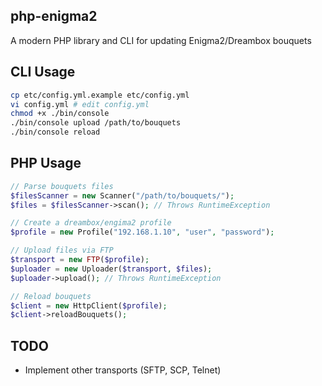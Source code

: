 php-enigma2
---
A modern PHP library and CLI for updating Enigma2/Dreambox bouquets

## CLI Usage
```bash
cp etc/config.yml.example etc/config.yml
vi config.yml # edit config.yml
chmod +x ./bin/console
./bin/console upload /path/to/bouquets
./bin/console reload
```

## PHP Usage
```php
// Parse bouquets files
$filesScanner = new Scanner("/path/to/bouquets/");
$files = $filesScanner->scan(); // Throws RuntimeException

// Create a dreambox/engima2 profile
$profile = new Profile("192.168.1.10", "user", "password");

// Upload files via FTP
$transport = new FTP($profile);
$uploader = new Uploader($transport, $files);
$uploader->upload(); // Throws RuntimeException

// Reload bouquets
$client = new HttpClient($profile);
$client->reloadBouquets();
```

## TODO
- Implement other transports (SFTP, SCP, Telnet)

